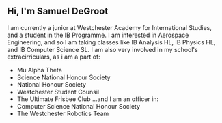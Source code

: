 Hi, I'm Samuel DeGroot
-
I am currently a junior at Westchester Academy for International Studies, and a student in the IB Programme. I am interested in Aerospace Engineering, and so I am taking classes like IB Analysis HL, IB Physics HL, and IB Computer Science SL. I am also very involved in my school's extracirriculars, as i am a part of:
- Mu Alpha Theta
- Science National Honour Society
- National Honour Society
- Westchester Student Counsil
- The Ultimate Frisbee Club
...and I am an officer in:
- Computer Science National Honour Society
- The Westchester Robotics Team
